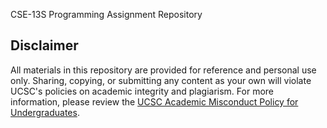 CSE-13S Programming Assignment Repository

## Disclaimer 

All materials in this repository are provided for reference and personal use only. Sharing, copying, or submitting any content as your own will violate UCSC's policies on academic integrity and plagiarism. For more information, please review the [UCSC Academic Misconduct Policy for Undergraduates](https://ue.ucsc.edu/academic-misconduct.html).
